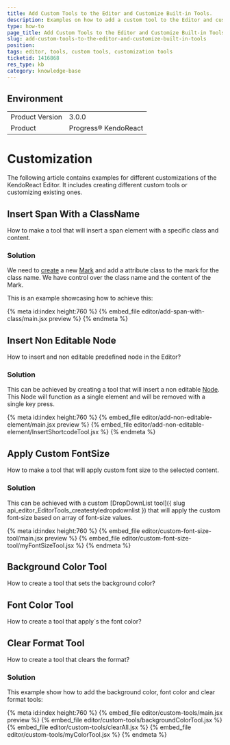 ```yaml
---
title: Add Custom Tools to the Editor and Customize Built-in Tools.
description: Examples on how to add a custom tool to the Editor and customize built-in ones.
type: how-to
page_title: Add Custom Tools to the Editor and Customize Built-in Tools | KendoReact Editor
slug: add-custom-tools-to-the-editor-and-customize-built-in-tools
position:
tags: editor, tools, custom tools, customization tools
ticketid: 1416868
res_type: kb
category: knowledge-base
---
```


## Environment
<table>
    <tbody>
	    <tr>
	    	<td>Product Version</td>
	    	<td>3.0.0</td>
	    </tr>
	    <tr>
	    	<td>Product</td>
	    	<td>Progress® KendoReact</td>
	    </tr>
    </tbody>
</table>

# Customization

The following article contains examples for different customizations of the KendoReact Editor. It includes creating different custom tools or customizing existing ones.

## Insert Span With a ClassName

How to make a tool that will insert a span element with a specific class and content.

### Solution

We need to [create](https://prosemirror.net/docs/ref/#model.MarkType.create) a new [Mark](https://prosemirror.net/docs/ref/#model.Mark) and add a attribute class to the mark for the class name. We have control over the class name and the content of the Mark.

This is an example showcasing how to achieve this:

{% meta id:index height:760 %}
{% embed_file editor/add-span-with-class/main.jsx preview %}
{% endmeta %}

## Insert Non Editable Node

How to insert and non editable predefined node in the Editor?

### Solution

This can be achieved by creating a tool that will insert a non editable [Node](https://prosemirror.net/docs/ref/#model.Node). This Node will function as a single element and will be removed with a single key press.

{% meta id:index height:760 %}
{% embed_file editor/add-non-editable-element/main.jsx preview %}
{% embed_file editor/add-non-editable-element/InsertShortcodeTool.jsx %}
{% endmeta %}

## Apply Custom FontSize

How to make a tool that will apply custom font size to the selected content.

### Solution

This can be achieved with a custom [DropDownList tool]({ slug api_editor_EditorTools_createstyledropdownlist }) that will apply the custom font-size based on array of font-size values.

{% meta id:index height:760 %}
{% embed_file editor/custom-font-size-tool/main.jsx preview %}
{% embed_file editor/custom-font-size-tool/myFontSizeTool.jsx %}
{% endmeta %}

## Background Color Tool

How to create a tool that sets the background color?

## Font Color Tool

How to create a tool that apply`s the font color?

## Clear Format Tool

How to create a tool that clears the format?

### Solution

This example show how to add the background color, font color and clear format tools:

{% meta id:index height:760 %}
{% embed_file editor/custom-tools/main.jsx preview %}
{% embed_file editor/custom-tools/backgroundColorTool.jsx %}
{% embed_file editor/custom-tools/clearAll.jsx %}
{% embed_file editor/custom-tools/myColorTool.jsx %}
{% endmeta %}
